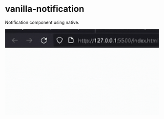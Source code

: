 # vanilla-notification
Notification component using native.

![](https://github.com/ivydeavy/vanilla-notification/blob/main/demo-gif.gif)
